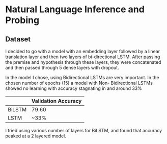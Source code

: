 # Natural Language Inference and Probing

##  Dataset

I decided to go with a model with an embedding layer followed by a linear translation layer and
then two layers of bi-directional LSTM. After passing the premise and hypothesis through these
layers, they were concatenated and then passed through 5 dense layers with dropout.

In the model I chose, using Bidirectional LSTMs are very important. In the chosen number of
epochs (15) a model with Non- Bidirectional LSTMs showed no learning with accuracy
stagnating in and around 33%


|        | Validation Accuracy |
|--------|---------------------|
| BiLSTM | 79.60               |
| LSTM   | ~33%                |

I tried using various number of layers for BiLSTM, and found that accuracy peaked at a 2 layered model.


